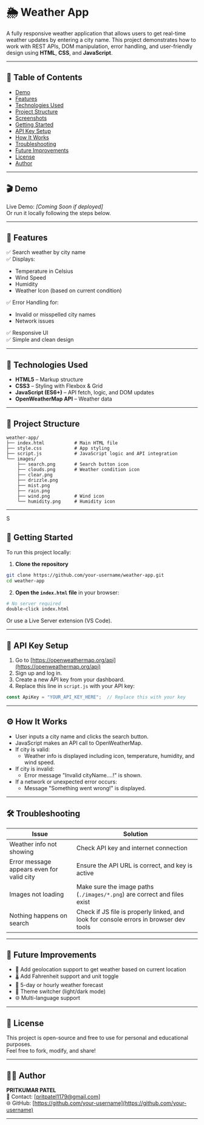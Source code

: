 # 🌦️ Weather App

A fully responsive weather application that allows users to get real-time weather updates by entering a city name. This project demonstrates how to work with REST APIs, DOM manipulation, error handling, and user-friendly design using **HTML**, **CSS**, and **JavaScript**.

---

## 📌 Table of Contents

- [Demo](#-demo)
- [Features](#-features)
- [Technologies Used](#-technologies-used)
- [Project Structure](#-project-structure)
- [Screenshots](#-screenshots)
- [Getting Started](#-getting-started)
- [API Key Setup](#-api-key-setup)
- [How It Works](#-how-it-works)
- [Troubleshooting](#-troubleshooting)
- [Future Improvements](#-future-improvements)
- [License](#-license)
- [Author](#-author)

---

## 🎬 Demo

Live Demo: *[Coming Soon if deployed]*  
Or run it locally following the steps below.

---

## 🌟 Features

✅ Search weather by city name  
✅ Displays:
- Temperature in Celsius
- Wind Speed
- Humidity
- Weather Icon (based on current condition)

✅ Error Handling for:
- Invalid or misspelled city names
- Network issues

✅ Responsive UI  
✅ Simple and clean design  

---

## 🧰 Technologies Used

- **HTML5** – Markup structure
- **CSS3** – Styling with Flexbox & Grid
- **JavaScript (ES6+)** – API fetch, logic, and DOM updates
- **OpenWeatherMap API** – Weather data

---

## 📁 Project Structure

```
weather-app/
├── index.html           # Main HTML file
├── style.css            # App styling
├── script.js            # JavaScript logic and API integration
└── images/
    ├── search.png       # Search button icon
    ├── clouds.png       # Weather condition icon
    ├── clear.png
    ├── drizzle.png
    ├── mist.png
    ├── rain.png
    ├── wind.png         # Wind icon
    └── humidity.png     # Humidity icon
```

---
S
## 🚀 Getting Started

To run this project locally:

1. **Clone the repository**

```bash
git clone https://github.com/your-username/weather-app.git
cd weather-app
```

2. **Open the `index.html` file** in your browser:

```bash
# No server required
double-click index.html
```

Or use a Live Server extension (VS Code).

---

## 🔑 API Key Setup

1. Go to [https://openweathermap.org/api](https://openweathermap.org/api)
2. Sign up and log in.
3. Create a new API key from your dashboard.
4. Replace this line in `script.js` with your API key:

```js
const ApiKey = "YOUR_API_KEY_HERE";  // Replace this with your key
```

---

## ⚙️ How It Works

- User inputs a city name and clicks the search button.
- JavaScript makes an API call to OpenWeatherMap.
- If city is valid:
  - Weather info is displayed including icon, temperature, humidity, and wind speed.
- If city is invalid:
  - Error message "Invalid cityName....!" is shown.
- If a network or unexpected error occurs:
  - Message "Something went wrong!" is displayed.

---

## 🛠️ Troubleshooting

| Issue | Solution |
|-------|----------|
| Weather info not showing | Check API key and internet connection |
| Error message appears even for valid city | Ensure the API URL is correct, and key is active |
| Images not loading | Make sure the image paths (`./images/*.png`) are correct and files exist |
| Nothing happens on search | Check if JS file is properly linked, and look for console errors in browser dev tools |

---

## 🧠 Future Improvements

- 📍 Add geolocation support to get weather based on current location
- 🌡️ Add Fahrenheit support and unit toggle
- 📆 5-day or hourly weather forecast
- 🎨 Theme switcher (light/dark mode)
- 🌐 Multi-language support

---

## 📄 License

This project is open-source and free to use for personal and educational purposes.  
Feel free to fork, modify, and share!

---

## 🙋‍♂️ Author

**PRITKUMAR PATEL**  
📧 Contact: [pritpatel1179@gmail.com]  
🌐 GitHub: [https://github.com/your-username](https://github.com/your-username)

---
